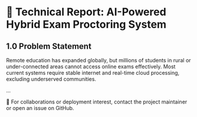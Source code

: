 # 📘 Technical Report: AI-Powered Hybrid Exam Proctoring System

## 1.0 Problem Statement

Remote education has expanded globally, but millions of students in rural or under-connected areas cannot access online exams effectively. Most current systems require stable internet and real-time cloud processing, excluding underserved communities.

...

📧 For collaborations or deployment interest, contact the project maintainer or open an issue on GitHub.

